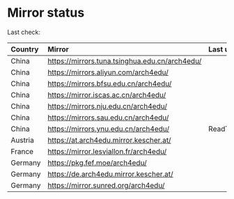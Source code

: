 <script src="./time.js"></script>
# Mirror status
Last check: <script type="text/javascript">localize(1681489420.786565);</script>

|Country|Mirror|Last update|
|:------|:-----|:----------|
|China|https://mirrors.tuna.tsinghua.edu.cn/arch4edu/|<script type="text/javascript">localize(1681454137);</script>|
|China|https://mirrors.aliyun.com/arch4edu/|<script type="text/javascript">localize(1681410700);</script>|
|China|https://mirrors.bfsu.edu.cn/arch4edu/|<script type="text/javascript">localize(1681454137);</script>|
|China|https://mirror.iscas.ac.cn/arch4edu/|<script type="text/javascript">localize(1681454137);</script>|
|China|https://mirrors.nju.edu.cn/arch4edu/|<script type="text/javascript">localize(1681454137);</script>|
|China|https://mirrors.sau.edu.cn/arch4edu/|<script type="text/javascript">localize(1673850842);</script>|
|China|https://mirrors.ynu.edu.cn/arch4edu/|ReadTimeout|
|Austria|https://at.arch4edu.mirror.kescher.at/|<script type="text/javascript">localize(1681454137);</script>|
|France|https://mirror.lesviallon.fr/arch4edu/|<script type="text/javascript">localize(1681454137);</script>|
|Germany|https://pkg.fef.moe/arch4edu/|<script type="text/javascript">localize(1681454137);</script>|
|Germany|https://de.arch4edu.mirror.kescher.at/|<script type="text/javascript">localize(1681454137);</script>|
|Germany|https://mirror.sunred.org/arch4edu/|<script type="text/javascript">localize(1681454137);</script>|

<script src="./tablefilter/tablefilter.js"></script>
<script src="./table.js"></script>